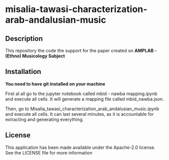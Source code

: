 # misalia-tawasi-characterization-arab-andalusian-music

## Description

This repository the code the support for the paper created on **AMPLAB - (Ethno) Musicology Subject**

## Installation

**You need to have git installed on your machine**

First al all go to the jupyter notebook called mbid - nawba mapping.ipynb and execute all cells. It will generate a mapping file called mbid_nawba.json.

Then, go to Misalia_tawasi_characterization_arab_andalusian_music.ipynb and execute all cells. It can last several minutes, as it is accountable for extracting and generating everything.


## License
This application has been made available under the Apache-2.0 license. See the LICENSE file for more information